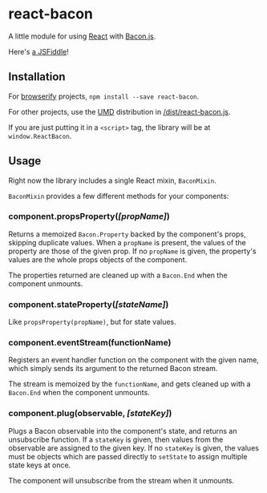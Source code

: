 # react-bacon

A little module for using [React](http://facebook.github.io/) with [Bacon.js](http://baconjs.github.io/).

Here's [a JSFiddle](http://jsfiddle.net/jamesmacaulay/Wc7bb/)!

## Installation

For [browserify](http://browserify.org/) projects, `npm install --save react-bacon`.

For other projects, use the [UMD](https://github.com/umdjs/umd) distribution in [/dist/react-bacon.js](https://raw.githubusercontent.com/jamesmacaulay/react-bacon/master/dist/react-bacon.js).

If you are just putting it in a `<script>` tag, the library will be at `window.ReactBacon`.

## Usage

Right now the library includes a single React mixin, `BaconMixin`.

`BaconMixin` provides a few different methods for your components:

### component.propsProperty(_[propName]_)

Returns a memoized `Bacon.Property` backed by the component's props, skipping duplicate values. When a `propName` is present, the values of the property are those of the given prop. If no `propName` is given, the property's values are the whole props objects of the component.

The properties returned are cleaned up with a `Bacon.End` when the component unmounts.

### component.stateProperty(_[stateName]_)

Like `propsProperty(propName)`, but for state values.

### component.eventStream(functionName)

Registers an event handler function on the component with the given name, which simply sends its argument to the returned Bacon stream.

The stream is memoized by the `functionName`, and gets cleaned up with a `Bacon.End` when the component unmounts.

### component.plug(observable, _[stateKey]_)

Plugs a Bacon observable into the component's state, and returns an unsubscribe function. If a `stateKey` is given, then values from the observable are assigned to the given key. If no `stateKey` is given, the values must be objects which are passed directly to `setState` to assign multiple state keys at once.

The component will unsubscribe from the stream when it unmounts.
